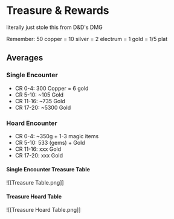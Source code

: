 # Treasure & Rewards

literally just stole this from D&D's DMG

Remember:
50 copper = 10 silver = 2 electrum = 1 gold = 1/5 plat

## Averages
### Single Encounter
- CR 0-4: 300 Copper = 6 gold
- CR 5-10: ~105 Gold
- CR 11-16: ~735 Gold
- CR 17-20: ~5300 Gold

### Hoard Encounter
- CR 0-4: ~350g + 1-3 magic items
- CR 5-10: 533 (gems) +  Gold
- CR 11-16: xxx Gold
- CR 17-20: xxx Gold


#### Single Encounter Treasure Table
![[Treasure Table.png]]

#### Treasure Hoard Table
![[Treasure Hoard Table.png]]